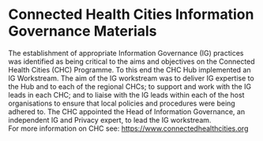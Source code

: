 # Connected Health Cities Information Governance Materials
The establishment of appropriate Information Governance (IG) practices was identified as being critical to the aims and objectives on the Connected Health Cities (CHC) Programme.  To this end the CHC Hub implemented an IG Workstream.  The aim of the IG workstream was to deliver IG expertise to the Hub and to each of the regional CHCs; to support and work with the IG leads in each CHC; and to liaise with the IG leads within each of the host organisations to ensure that local policies and procedures were being adhered to.  The CHC appointed the Head of Information Governance, an independent IG and Privacy expert, to lead the IG workstream.  
For more information on CHC see: https://www.connectedhealthcities.org

